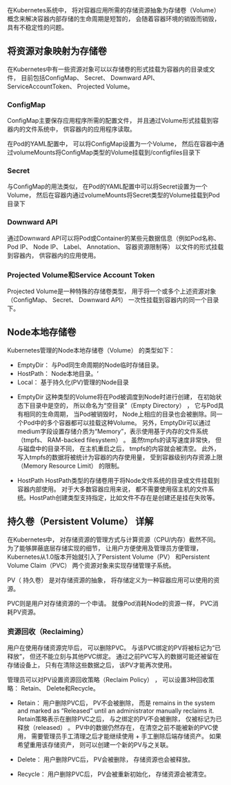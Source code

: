 

在Kubernetes系统中， 将对容器应用所需的存储资源抽象为存储卷（Volume） 概念来解决容器内部存储的生命周期是短暂的， 会随着容器环境的销毁而销毁， 具有不稳定性的问题。

## 将资源对象映射为存储卷

在Kubernetes中有一些资源对象可以以存储卷的形式挂载为容器内的目录或文件， 目前包括ConfigMap、 Secret、 Downward API、ServiceAccountToken、 Projected Volume。

### ConfigMap

ConfigMap主要保存应用程序所需的配置文件， 并且通过Volume形式挂载到容器内的文件系统中， 供容器内的应用程序读取。

在Pod的YAML配置中， 可以将ConfigMap设置为一个Volume， 然后在容器中通过volumeMounts将ConfigMap类型的Volume挂载到/configfiles目录下

### Secret

与ConfigMap的用法类似， 在Pod的YAML配置中可以将Secret设置为一个Volume， 然后在容器内通过volumeMounts将Secret类型的Volume挂载到Pod目录下

### Downward API

通过Downward API可以将Pod或Container的某些元数据信息（例如Pod名称、 Pod IP、 Node IP、 Label、 Annotation、 容器资源限制等） 以文件的形式挂载到容器内， 供容器内的应用使用。

### Projected Volume和Service Account Token

Projected Volume是一种特殊的存储卷类型， 用于将一个或多个上述资源对象（ConfigMap、 Secret、 Downward API） 一次性挂载到容器内的同一个目录下。

## Node本地存储卷

Kubernetes管理的Node本地存储卷（Volume） 的类型如下：

* EmptyDir： 与Pod同生命周期的Node临时存储目录。
* HostPath： Node本地目录。‘
* Local： 基于持久化(PV)管理的Node目录

- EmptyDir
    这种类型的Volume将在Pod被调度到Node时进行创建， 在初始状态下目录中是空的， 所以命名为“空目录”（Empty Directory） ， 它与Pod具有相同的生命周期， 当Pod被销毁时， Node上相应的目录也会被删除。同一个Pod中的多个容器都可以挂载这种Volume。
    另外，EmptyDir可以通过medium字段设置存储介质为“Memory”，表示使用基于内存的文件系统（tmpfs、 RAM-backed filesystem） 。 虽然tmpfs的读写速度非常快， 但与磁盘中的目录不同， 在主机重启之后， tmpfs的内容就会被清空。 此外， 写入tmpfs的数据将被统计为容器的内存使用量， 受到容器级别内存资源上限（Memory Resource Limit） 的限制。

- HostPath
    HostPath类型的存储卷用于将Node文件系统的目录或文件挂载到容器内部使用。 对于大多数容器应用来说， 都不需要使用宿主机的文件系统。HostPath创建类型支持指定，比如文件不存在是创建还是挂在失败等。


## 持久卷（Persistent Volume） 详解

在Kubernetes中， 对存储资源的管理方式与计算资源（CPU/内存）截然不同。 为了能够屏蔽底层存储实现的细节， 让用户方便使用及管理员方便管理， Kubernetes从1.0版本开始就引入了Persistent Volume（PV） 和Persistent Volume Claim（PVC） 两个资源对象来实现存储管理子系统。

PV（ 持久卷） 是对存储资源的抽象， 将存储定义为一种容器应用可以使用的资源。

PVC则是用户对存储资源的一个申请。 就像Pod消耗Node的资源一样， PVC消耗PV资源。

### 资源回收（Reclaiming）

用户在使用存储资源完毕后， 可以删除PVC。 与该PVC绑定的PV将被标记为“已释放”， 但还不能立刻与其他PVC绑定。 通过之前PVC写入的数据可能还被留在存储设备上， 只有在清除这些数据之后， 该PV才能再次使用。

管理员可以对PV设置资源回收策略（Reclaim Policy） ， 可以设置3种回收策略： Retain、 Delete和Recycle。

* Retain： 用户删除PVC后， PV不会被删除， 而是 remains in the system and marked as “Released” until an administrator manually reclaims it.
    Retain策略表示在删除PVC之后， 与之绑定的PV不会被删除， 仅被标记为已释放（released） 。 PV中的数据仍然存在， 在清空之前不能被新的PVC使用， 需要管理员手工清理之后才能继续使用 +
    手工删除后端存储资产。 如果希望重用该存储资产， 则可以创建一个新的PV与之关联。

* Delete： 用户删除PVC后， PV会被删除， 存储资源也会被释放。
* Recycle： 用户删除PVC后， PV会被重新初始化， 存储资源会被清空。

































